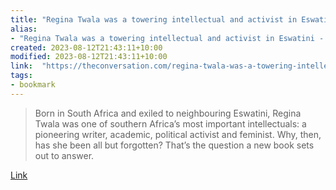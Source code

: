 ```yaml
---
title: "Regina Twala was a towering intellectual and activist in Eswatini - but she was erased from history"
alias:
- "Regina Twala was a towering intellectual and activist in Eswatini - but she was erased from history"
created: 2023-08-12T21:43:11+10:00
modified: 2023-08-12T21:43:11+10:00
link:  "https://theconversation.com/regina-twala-was-a-towering-intellectual-and-activist-in-eswatini-but-she-was-erased-from-history-197540"
tags:
- bookmark
---
```


> Born in South Africa and exiled to neighbouring Eswatini, Regina Twala was one of southern Africa’s most important intellectuals: a pioneering writer, academic, political activist and feminist. Why, then, has she been all but forgotten? That’s the question a new book sets out to answer.

[Link](https://theconversation.com/regina-twala-was-a-towering-intellectual-and-activist-in-eswatini-but-she-was-erased-from-history-197540)